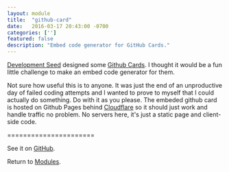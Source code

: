 ```yaml
---
layout: module
title:  "github-card"
date:   2016-03-17 20:43:00 -0700
categories: ['']
featured: false
description: "Embed code generator for GitHub Cards."
---
```


[Development Seed](https://developmentseed.org/) designed some [Github Cards](https://developmentseed.org/blog/2015/05/14/github-cards/). I thought it would be a fun little challenge to make an embed code generator for them.

Not sure how useful this is to anyone. It was just the end of an unproductive day of failed coding attempts and I wanted to prove to myself that I could actually do something. Do with it as you please. The embeded github card is hosted on Github Pages behind [Cloudflare](https://www.cloudflare.com/) so it should just work and handle traffic no problem. No servers here, it's just a static page and client-side code.


======================

See it on [GitHub](https://github.com/digidem/github-card).

Return to [Modules](/modules).